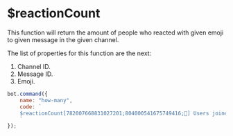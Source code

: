# $reactionCount

This function will return the amount of people who reacted with given emoji to given message in the given channel.

The list of properties for this function are the next:

1. Channel ID.
2. Message ID.
3. Emoji.

```javascript
bot.command({
    name: "how-many",
    code: `
    $reactionCount[782007668831027201;804000541675749416;🎉] Users joined the giveaway in DBD.JS Official Server
    `
});
```

